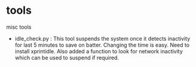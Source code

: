 # tools
misc tools

- idle_check.py : This tool suspends the system once it detects inactivity for last 5 minutes to save on batter. 
                  Changing the time is easy. Need to install xprintidle. Also added a function to look for network 
                  inactivity which can be used to suspend if required.
